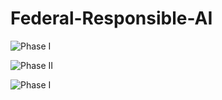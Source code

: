 # Federal-Responsible-AI

![Phase I](raw/latest/images/Phase-I-Planning.png)

![Phase II](raw/latest/images/Phase-II-Development.png)

![Phase I](raw/latest/images/Phase-III-Deployment.png)

